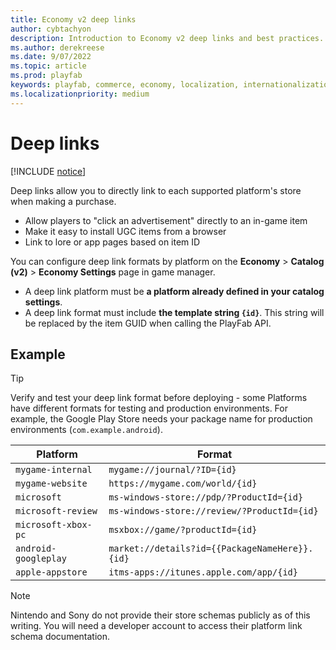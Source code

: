 ```yaml
---
title: Economy v2 deep links
author: cybtachyon
description: Introduction to Economy v2 deep links and best practices.
ms.author: derekreese
ms.date: 9/07/2022
ms.topic: article
ms.prod: playfab
keywords: playfab, commerce, economy, localization, internationalization, i8n
ms.localizationpriority: medium
---
```


# Deep links

[!INCLUDE [notice](../../../includes/_economy-release.md)]

Deep links allow you to directly link to each supported platform's store when making a purchase.

* Allow players to "click an advertisement" directly to an in-game item
* Make it easy to install UGC items from a browser
* Link to lore or app pages based on item ID

You can configure deep link formats by platform on the **Economy** > **Catalog (v2)** > **Economy Settings** page in game manager.

* A deep link platform must be **a platform already defined in your catalog settings**.
* A deep link format must include **the template string `{id}`**. This string will be replaced by the item GUID when calling the PlayFab API.

## Example

> [!TIP]
> Verify and test your deep link format before deploying - some Platforms have different formats for testing and production environments. For example, the Google Play Store needs your package name for production environments (`com.example.android`).

| Platform             | Format                                          |
| -------------------- | ----------------------------------------------- |
| `mygame-internal`    | `mygame://journal/?ID={id}`                     |
| `mygame-website`     | `https://mygame.com/world/{id}`                 |
| `microsoft`          | `ms-windows-store://pdp/?ProductId={id}`        |
| `microsoft-review`   | `ms-windows-store://review/?ProductId={id}`     |
| `microsoft-xbox-pc`  | `msxbox://game/?productId={id}`                 |
| `android-googleplay` | `market://details?id={{PackageNameHere}}.{id}`  |
| `apple-appstore`     | `itms-apps://itunes.apple.com/app/{id}`         |

> [!NOTE]
> Nintendo and Sony do not provide their store schemas publicly as of this writing. You will need a developer account to access their platform link schema documentation.
